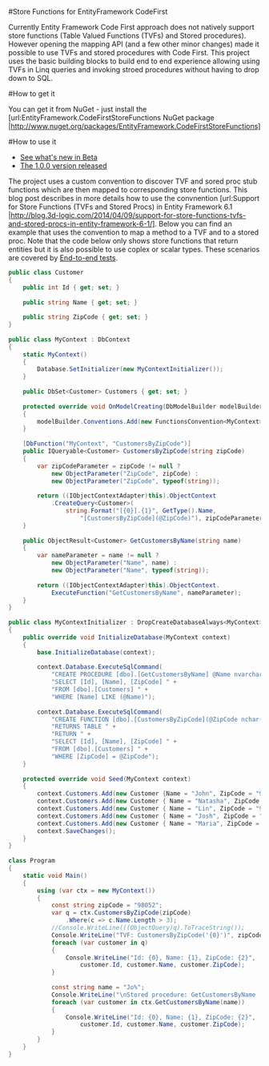 #Store Functions for EntityFramework CodeFirst

Currently Entity Framework Code First approach does not natively support store functions (Table Valued Functions (TVFs) and Stored procedures). However opening the mapping API (and a few other minor changes) made it possible to use TVFs and stored procedures with Code First. This project uses the basic building blocks to build end to end experience allowing using TVFs in Linq queries and invoking stroed procedures without having to drop down to SQL. 

#How to get it

You can get it from NuGet - just install the [url:EntityFramework.CodeFirstStoreFunctions NuGet package |http://www.nuget.org/packages/EntityFramework.CodeFirstStoreFunctions]

#How to use it

 - [See what's new in Beta](http://blog.3d-logic.com/2014/08/11/the-beta-version-of-store-functions-for-entityframework-6-1-1-code-first-available)
 - [The 1.0.0 version released](https://blog.3d-logic.com/2014/10/18/the-final-version-of-the-store-functions-for-entityframework-6-1-1-code-first-convention-released)

The project uses a custom convention to discover TVF and sored proc stub functions which are then mapped to corresponding store functions. This blog post describes in more details how to use the convnention [url:Support for Store Functions (TVFs and Stored Procs) in Entity Framework 6.1 |http://blog.3d-logic.com/2014/04/09/support-for-store-functions-tvfs-and-stored-procs-in-entity-framework-6-1/]. Below you can find an example that uses the convention to map a method to a TVF and to a stored proc. Note that the code below only shows store functions that return entities but it is also possible to use coplex or scalar types. These scenarios are covered by [End-to-end tests](https://github.com/moozzyk/CodeFirstFunctions/blob/master/CodeFirstStoreFunctionsTests/E2ETests.cs).

```C#
public class Customer
{
    public int Id { get; set; }
 
    public string Name { get; set; }
 
    public string ZipCode { get; set; }
}
 
public class MyContext : DbContext
{
    static MyContext()
    {
        Database.SetInitializer(new MyContextInitializer());
    }
 
    public DbSet<Customer> Customers { get; set; }
 
    protected override void OnModelCreating(DbModelBuilder modelBuilder)
    {
        modelBuilder.Conventions.Add(new FunctionsConvention<MyContext>("dbo"));
    }
 
    [DbFunction("MyContext", "CustomersByZipCode")]
    public IQueryable<Customer> CustomersByZipCode(string zipCode)
    {
        var zipCodeParameter = zipCode != null ?
            new ObjectParameter("ZipCode", zipCode) :
            new ObjectParameter("ZipCode", typeof(string));
 
        return ((IObjectContextAdapter)this).ObjectContext
            .CreateQuery<Customer>(
                string.Format("[{0}].{1}", GetType().Name, 
                    "[CustomersByZipCode](@ZipCode)"), zipCodeParameter);
    }
 
    public ObjectResult<Customer> GetCustomersByName(string name)
    {
        var nameParameter = name != null ?
            new ObjectParameter("Name", name) :
            new ObjectParameter("Name", typeof(string));
 
        return ((IObjectContextAdapter)this).ObjectContext.
            ExecuteFunction("GetCustomersByName", nameParameter);
    }
}
 
public class MyContextInitializer : DropCreateDatabaseAlways<MyContext>
{
    public override void InitializeDatabase(MyContext context)
    {
        base.InitializeDatabase(context);
 
        context.Database.ExecuteSqlCommand(
            "CREATE PROCEDURE [dbo].[GetCustomersByName] @Name nvarchar(max) AS " +
            "SELECT [Id], [Name], [ZipCode] " +
            "FROM [dbo].[Customers] " +
            "WHERE [Name] LIKE (@Name)");
 
        context.Database.ExecuteSqlCommand(
            "CREATE FUNCTION [dbo].[CustomersByZipCode](@ZipCode nchar(5)) " +
            "RETURNS TABLE " +
            "RETURN " +
            "SELECT [Id], [Name], [ZipCode] " +
            "FROM [dbo].[Customers] " + 
            "WHERE [ZipCode] = @ZipCode");
    }
 
    protected override void Seed(MyContext context)
    {
        context.Customers.Add(new Customer {Name = "John", ZipCode = "98052"});
        context.Customers.Add(new Customer { Name = "Natasha", ZipCode = "98210" });
        context.Customers.Add(new Customer { Name = "Lin", ZipCode = "98052" });
        context.Customers.Add(new Customer { Name = "Josh", ZipCode = "90210" });
        context.Customers.Add(new Customer { Name = "Maria", ZipCode = "98074" });
        context.SaveChanges();
    }
}
 
class Program
{
    static void Main()
    {
        using (var ctx = new MyContext())
        {
            const string zipCode = "98052";
            var q = ctx.CustomersByZipCode(zipCode)
                .Where(c => c.Name.Length > 3);
            //Console.WriteLine(((ObjectQuery)q).ToTraceString());
            Console.WriteLine("TVF: CustomersByZipCode('{0}')", zipCode);
            foreach (var customer in q)
            {
                Console.WriteLine("Id: {0}, Name: {1}, ZipCode: {2}", 
                    customer.Id, customer.Name, customer.ZipCode);
            }
 
            const string name = "Jo%";
            Console.WriteLine("\nStored procedure: GetCustomersByName '{0}'", name);
            foreach (var customer in ctx.GetCustomersByName(name))
            {
                Console.WriteLine("Id: {0}, Name: {1}, ZipCode: {2}", 
                    customer.Id, customer.Name, customer.ZipCode);   
            }
        }
    }
}
```

